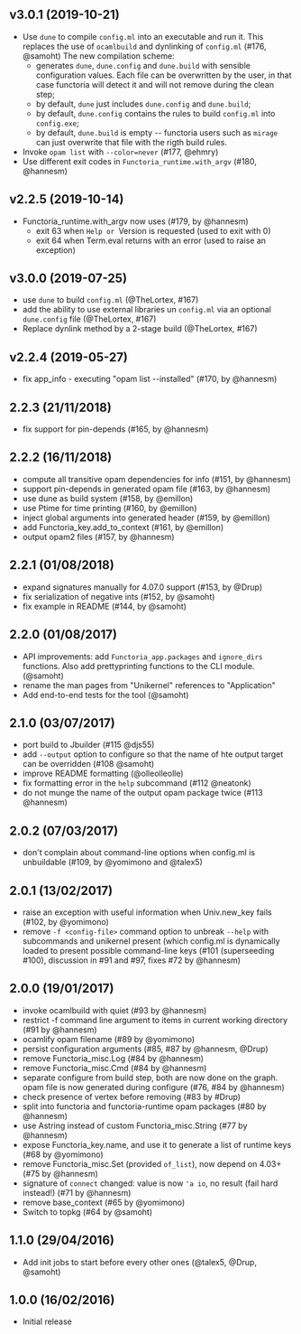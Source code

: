## v3.0.1 (2019-10-21)

* Use `dune` to compile `config.ml` into an executable and run it.
  This replaces the use of `ocamlbuild` and dynlinking of `config.ml`
  (#176, @samoht)
  The new compilation scheme:
  - generates `dune`, `dune.config` and `dune.build` with sensible
    configuration values. Each file can be overwritten by the user,
    in that case functoria will detect it and will not remove during
    the clean step;
  - by default, `dune` just includes `dune.config` and `dune.build`;
  - by default, `dune.config` contains the rules to build `config.ml`
    into `config.exe`;
  - by default, `dune.build` is empty -- functoria users such as
    `mirage` can just overwrite that file with the rigth build rules.
* Invoke `opam list` with `--color=never` (#177, @ehmry)
* Use different exit codes in `Functoria_runtime.with_argv` (#180, @hannesm)

## v2.2.5 (2019-10-14)

* Functoria_runtime.with_argv now uses (#179, by @hannesm)
  - exit 63 when `Help or `Version is requested (used to exit with 0)
  - exit 64 when Term.eval returns with an error (used to raise an exception)

## v3.0.0 (2019-07-25)

* use `dune` to build `config.ml` (@TheLortex, #167)
* add the ability to use external libraries un `config.ml` via an optional
  `dune.config` file (@TheLortex, #167)
* Replace dynlink method by a 2-stage build (@TheLortex, #167)

## v2.2.4 (2019-05-27)

* fix app_info - executing "opam list --installed" (#170, by @hannesm)

## 2.2.3 (21/11/2018)

* fix support for pin-depends (#165, by @hannesm)

## 2.2.2 (16/11/2018)

* compute all transitive opam dependencies for info (#151, by @hannesm)
* support pin-depends in generated opam file (#163, by @hannesm)
* use dune as build system (#158, by @emillon)
* use Ptime for time printing (#160, by @emillon)
* inject global arguments into generated header (#159, by @emillon)
* add Functoria_key.add_to_context (#161, by @emillon)
* output opam2 files (#157, by @hannesm)

## 2.2.1 (01/08/2018)

* expand signatures manually for 4.07.0 support (#153, by @Drup)
* fix serialization of negative ints (#152, by @samoht)
* fix example in README (#144, by @samoht)

## 2.2.0 (01/08/2017)

* API improvements: add `Functoria_app.packages` and `ignore_dirs`
  functions. Also add prettyprinting functions to the CLI module. (@samoht)
* rename the man pages from "Unikernel" references to "Application"
* Add end-to-end tests for the tool (@samoht)

## 2.1.0 (03/07/2017)

* port build to Jbuilder (#115 @djs55)
* add `--output` option to configure so that the name of hte output target can be overridden (#108 @samoht)
* improve README formatting (@olleolleolle)
* fix formatting error in the `help` subcommand (#112 @neatonk)
* do not munge the name of the output opam package twice (#113 @hannesm)

## 2.0.2 (07/03/2017)

* don't complain about command-line options when config.ml is unbuildable (#109, by @yomimono and @talex5)

## 2.0.1 (13/02/2017)

* raise an exception with useful information when Univ.new_key fails (#102, by @yomimono)
* remove `-f <config-file>` command option to unbreak `--help` with subcommands
  and unikernel present (which config.ml is dynamically loaded to present
  possible command-line keys (#101 (superseeding #100), discussion in #91 and
  #97, fixes #72 by @hannesm)

## 2.0.0 (19/01/2017)

* invoke ocamlbuild with quiet (#93 by @hannesm)
* restrict -f command line argument to items in current working directory (#91 by @hannesm)
* ocamlify opam filename (#89 by @yomimono)
* persist configuration arguments (#85, #87 by @hannesm, @Drup)
* remove Functoria_misc.Log (#84 by @hannesm)
* remove Functoria_misc.Cmd (#84 by @hannesm)
* separate configure from build step, both are now done on the graph.  opam file is now generated during configure (#76, #84 by @hannesm)
* check presence of vertex before removing (#83 by #Drup)
* split into functoria and functoria-runtime opam packages (#80 by @hannesm)
* use Astring instead of custom Functoria_misc.String (#77 by @hannesm)
* expose Functoria_key.name, and use it to generate a list of runtime keys (#68 by @yomimono)
* remove Functoria_misc.Set (provided `of_list`), now depend on 4.03+ (#75 by @hannesm)
* signature of `connect` changed: value is now `'a io`, no result (fail hard instead!) (#71 by @hannesm)
* remove base_context (#65 by @yomimono)
* Switch to topkg (#64 by @samoht)

## 1.1.0 (29/04/2016)

* Add init jobs to start before every other ones (@talex5, @Drup, @samoht)

## 1.0.0 (16/02/2016)

* Initial release
